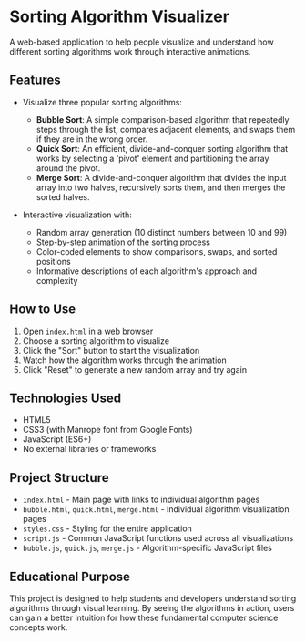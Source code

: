 # Sorting Algorithm Visualizer

A web-based application to help people visualize and understand how different sorting algorithms work through interactive animations.

## Features

- Visualize three popular sorting algorithms:
  - **Bubble Sort**: A simple comparison-based algorithm that repeatedly steps through the list, compares adjacent elements, and swaps them if they are in the wrong order.
  - **Quick Sort**: An efficient, divide-and-conquer sorting algorithm that works by selecting a 'pivot' element and partitioning the array around the pivot.
  - **Merge Sort**: A divide-and-conquer algorithm that divides the input array into two halves, recursively sorts them, and then merges the sorted halves.

- Interactive visualization with:
  - Random array generation (10 distinct numbers between 10 and 99)
  - Step-by-step animation of the sorting process
  - Color-coded elements to show comparisons, swaps, and sorted positions
  - Informative descriptions of each algorithm's approach and complexity

## How to Use

1. Open `index.html` in a web browser
2. Choose a sorting algorithm to visualize
3. Click the "Sort" button to start the visualization
4. Watch how the algorithm works through the animation
5. Click "Reset" to generate a new random array and try again

## Technologies Used

- HTML5
- CSS3 (with Manrope font from Google Fonts)
- JavaScript (ES6+)
- No external libraries or frameworks

## Project Structure

- `index.html` - Main page with links to individual algorithm pages
- `bubble.html`, `quick.html`, `merge.html` - Individual algorithm visualization pages
- `styles.css` - Styling for the entire application
- `script.js` - Common JavaScript functions used across all visualizations
- `bubble.js`, `quick.js`, `merge.js` - Algorithm-specific JavaScript files

## Educational Purpose

This project is designed to help students and developers understand sorting algorithms through visual learning. By seeing the algorithms in action, users can gain a better intuition for how these fundamental computer science concepts work. 